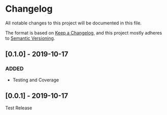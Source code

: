 # Changelog

All notable changes to this project will be documented in this file.

The format is based on [Keep a Changelog](https://keepachangelog.com/en/1.0.0/),
and this project mostly adheres to [Semantic Versioning](https://semver.org/spec/v2.0.0.html).

## [0.1.0] - 2019-10-17

### ADDED

-   Testing and Coverage

## [0.0.1] - 2019-10-17

Test Release
